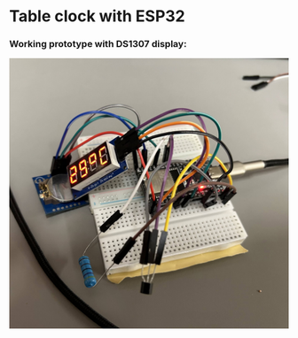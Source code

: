 # Table clock with ESP32
### Working prototype with DS1307 display:
![alt text](photos/ds1307_prototype.jpg)